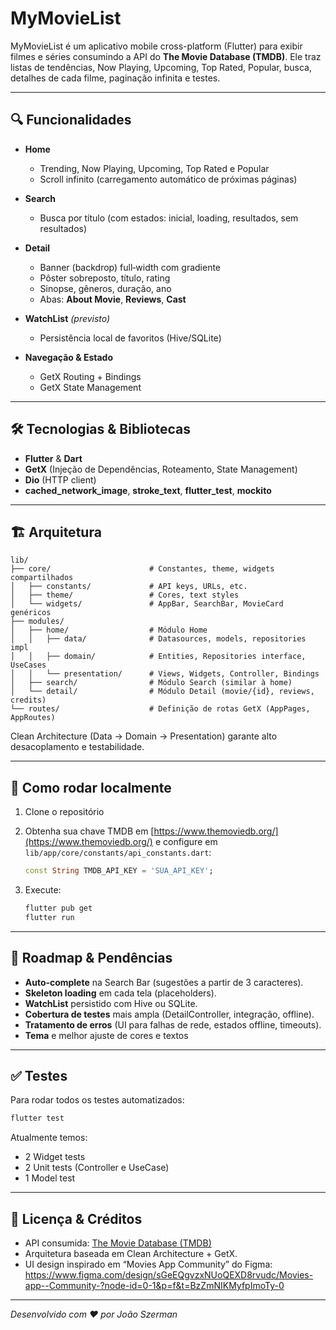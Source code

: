 # MyMovieList

MyMovieList é um aplicativo mobile cross-platform (Flutter) para exibir filmes e séries consumindo a API do **The Movie Database (TMDB)**.
Ele traz listas de tendências, Now Playing, Upcoming, Top Rated, Popular, busca, detalhes de cada filme, paginação infinita e testes.

---

## 🔍 Funcionalidades

* **Home**

    * Trending, Now Playing, Upcoming, Top Rated e Popular
    * Scroll infinito (carregamento automático de próximas páginas)
* **Search**

    * Busca por título (com estados: inicial, loading, resultados, sem resultados)
* **Detail**

    * Banner (backdrop) full‑width com gradiente
    * Pôster sobreposto, título, rating
    * Sinopse, gêneros, duração, ano
    * Abas: **About Movie**, **Reviews**, **Cast**
* **WatchList** *(previsto)*

    * Persistência local de favoritos (Hive/SQLite)
* **Navegação & Estado**

    * GetX Routing + Bindings
    * GetX State Management

---

## 🛠 Tecnologias & Bibliotecas

* **Flutter** & **Dart**
* **GetX** (Injeção de Dependências, Roteamento, State Management)
* **Dio** (HTTP client)
* **cached\_network\_image**, **stroke\_text**, **flutter\_test**, **mockito**

---

## 🏗 Arquitetura

```
lib/
├── core/                      # Constantes, theme, widgets compartilhados
│   ├── constants/             # API keys, URLs, etc.
│   ├── theme/                 # Cores, text styles
│   └── widgets/               # AppBar, SearchBar, MovieCard genéricos
├── modules/
│   ├── home/                  # Módulo Home
│   │   ├── data/              # Datasources, models, repositories impl
│   │   ├── domain/            # Entities, Repositories interface, UseCases
│   │   └── presentation/      # Views, Widgets, Controller, Bindings
│   ├── search/                # Módulo Search (similar à home)
│   └── detail/                # Módulo Detail (movie/{id}, reviews, credits)
└── routes/                    # Definição de rotas GetX (AppPages, AppRoutes)
```

Clean Architecture (Data → Domain → Presentation) garante alto desacoplamento e testabilidade.

---

## 🚀 Como rodar localmente

1. Clone o repositório
2. Obtenha sua chave TMDB em [https://www.themoviedb.org/](https://www.themoviedb.org/) e configure em `lib/app/core/constants/api_constants.dart`:

   ```dart
   const String TMDB_API_KEY = 'SUA_API_KEY';
   ```
3. Execute:

   ```bash
   flutter pub get
   flutter run
   ```

---

## 📝 Roadmap & Pendências

* **Auto‑complete** na Search Bar (sugestões a partir de 3 caracteres).
* **Skeleton loading** em cada tela (placeholders).
* **WatchList** persistido com Hive ou SQLite.
* **Cobertura de testes** mais ampla (DetailController, integração, offline).
* **Tratamento de erros** (UI para falhas de rede, estados offline, timeouts).
* **Tema** e melhor ajuste de cores e textos

---

## ✅ Testes

Para rodar todos os testes automatizados:

```bash
flutter test
```

Atualmente temos:

* 2 Widget tests
* 2 Unit tests (Controller e UseCase)
* 1 Model test

---

## 📄 Licença & Créditos

* API consumida: [The Movie Database (TMDB)](https://developers.themoviedb.org)
* Arquitetura baseada em Clean Architecture + GetX.
* UI design inspirado em “Movies App Community” do Figma:
  https://www.figma.com/design/sGeEQgvzxNUoQEXD8rvudc/Movies-app--Community-?node-id=0-1&p=f&t=BzZmNIKMyfpImoTy-0



---

*Desenvolvido com ❤️ por João Szerman*
